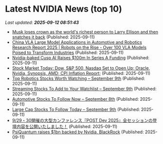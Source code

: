 # Latest NVIDIA News (top 10)
_Last updated: **2025-09-12 08:51:43**_

- [Musk loses crown as the world's richest person to Larry Ellison and then snatches it back](https://www.wsbtv.com/news/musk-loses-crown/BAKGJRIOYVCBDF7DVKIU6SWGY4/) (Published: 2025-09-11)
- [China VLA Large Model Applications in Automotive and Robotics Research Report 2025 | Robots on the Rise - Over 100 VLA Models Poised to Transform Industries](https://www.globenewswire.com/news-release/2025/09/11/3148371/28124/en/China-VLA-Large-Model-Applications-in-Automotive-and-Robotics-Research-Report-2025-Robots-on-the-Rise-Over-100-VLA-Models-Poised-to-Transform-Industries.html) (Published: 2025-09-11)
- [Nvidia-baked Cusp AI Raises $100m In Series A Funding](https://finance.yahoo.com/video/nvidia-baked-cusp-ai-raises-084416380.html) (Published: 2025-09-11)
- [Stock Market Today: Dow, S&P 500, Nasdaq Set to Open Up; Oracle, Nvidia, Synopsis, AMD; CPI Inflation Report;](https://biztoc.com/x/faeb65d043297d63) (Published: 2025-09-11)
- [Top Robotics Stocks Worth Watching – September 9th](https://www.etfdailynews.com/2025/09/11/top-robotics-stocks-worth-watching-september-9th/) (Published: 2025-09-11)
- [Streaming Stocks To Add to Your Watchlist – September 9th](https://www.etfdailynews.com/2025/09/11/streaming-stocks-to-add-to-your-watchlist-september-9th/) (Published: 2025-09-11)
- [Automotive Stocks To Follow Now – September 8th](https://www.etfdailynews.com/2025/09/11/automotive-stocks-to-follow-now-september-8th/) (Published: 2025-09-11)
- [Large Cap Stocks To Follow Today – September 9th](https://www.etfdailynews.com/2025/09/11/large-cap-stocks-to-follow-today-september-9th/) (Published: 2025-09-11)
- [9/29・30開催の大型カンファレンス『POST Dev 2025』全セッションの登壇内容を公開いたしました！](https://prtimes.jp/main/html/rd/p/000000127.000010537.html) (Published: 2025-09-11)
- [PsiQuantum raises $1bn backed by Nvidia, BlackRock](https://biztoc.com/x/224e33848fdea480) (Published: 2025-09-11)
